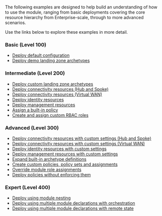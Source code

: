 <!-- markdownlint-disable first-line-h1 -->
The following examples are designed to help build an understanding of how to use the module, ranging from basic deployments covering the core resource hierarchy from Enterprise-scale, through to more advanced scenarios.

Use the links below to explore these examples in more detail.

### Basic (Level 100)

- [Deploy default configuration][wiki_deploy_default_configuration]
- [Deploy demo landing zone archetypes][wiki_deploy_demo_landing_zone_archetypes]

### Intermediate (Level 200)

- [Deploy custom landing zone archetypes][wiki_deploy_custom_landing_zone_archetypes]
- [Deploy connectivity resources (Hub and Spoke)][wiki_deploy_connectivity_resources]
- [Deploy connectivity resources (Virtual WAN)][wiki_deploy_virtual_wan_resources]
- [Deploy identity resources][wiki_deploy_identity_resources]
- [Deploy management resources][wiki_deploy_management_resources]
- [Assign a built-in policy][wiki_assign_a_built_in_policy]
- [Create and assign custom RBAC roles][wiki_create_and_assign_custom_rbac_roles]

### Advanced (Level 300)

- [Deploy connectivity resources with custom settings (Hub and Spoke)][wiki_deploy_connectivity_resources_custom]
- [Deploy connectivity resources with custom settings (Virtual WAN)][wiki_deploy_virtual_wan_resources_custom]
- [Deploy identity resources with custom settings][wiki_deploy_identity_resources_custom]
- [Deploy management resources with custom settings][wiki_deploy_management_resources_custom]
- [Expand built-in archetype definitions][wiki_expand_built_in_archetype_definitions]
- [Create custom policies, policy sets and assignments][wiki_create_custom_policies_policy_sets_and_assignments]
- [Override module role assignments][wiki_override_module_role_assignments]
- [Deploy policies without enforcing them]([Examples]-Deploy-policies-without-enforcing-them)

### Expert (Level 400)

- [Deploy using module nesting][wiki_deploy_using_module_nesting]
- [Deploy using multiple module declarations with orchestration][wiki_deploy_using_multiple_module_declarations_with_orchestration]
- [Deploy using multiple module declarations with remote state][wiki_deploy_using_multiple_module_declarations_with_remote_state]

[//]: # "************************"
[//]: # "INSERT LINK LABELS BELOW"
[//]: # "************************"

[wiki_assign_a_built_in_policy]:                                     %5BExamples%5D-Assign-a-Built-in-Policy "Wiki - Assign a built-in policy"
[wiki_create_and_assign_custom_rbac_roles]:                          %5BExamples%5D-Create-and-Assign-Custom-RBAC-Roles "Wiki - Create and assign custom RBAC roles"
[wiki_create_custom_policies_policy_sets_and_assignments]:           %5BExamples%5D-Create-Custom-Policies-Policy-Sets-and-Assignments "Wiki - Create custom policies, policy sets and assignments"
[wiki_deploy_connectivity_resources_custom]:                         %5BExamples%5D-Deploy-Multi-Region-Networking-With-Custom-Settings "Wiki - Deploy multi region networking with custom settings (Hub and Spoke)"
[wiki_deploy_connectivity_resources]:                                %5BExamples%5D-Deploy-Connectivity-Resources "Wiki - Deploy connectivity resources (Hub and Spoke)"
[wiki_deploy_custom_landing_zone_archetypes]:                        %5BExamples%5D-Deploy-Custom-Landing-Zone-Archetypes "Wiki - Deploy custom landing zone archetypes"
[wiki_deploy_default_configuration]:                                 %5BExamples%5D-Deploy-Default-Configuration "Wiki - Deploy default configuration"
[wiki_deploy_demo_landing_zone_archetypes]:                          %5BExamples%5D-Deploy-Demo-Landing-Zone-Archetypes "Wiki - Deploy demo landing zone archetypes"
[wiki_deploy_identity_resources_custom]:                             %5BExamples%5D-Deploy-Identity-Resources-With-Custom-Settings "Wiki - Deploy identity resources with custom settings"
[wiki_deploy_identity_resources]:                                    %5BExamples%5D-Deploy-Identity-Resources "Wiki - Deploy identity resources"
[wiki_deploy_management_resources_custom]:                           %5BExamples%5D-Deploy-Management-Resources-With-Custom-Settings "Wiki - Deploy management resources with custom settings"
[wiki_deploy_management_resources]:                                  %5BExamples%5D-Deploy-Management-Resources "Wiki - Deploy management resources"
[wiki_deploy_using_module_nesting]:                                  %5BExamples%5D-Deploy-Using-Module-Nesting "Wiki - Deploy using module nesting"
[wiki_deploy_using_multiple_module_declarations_with_orchestration]: %5BExamples%5D-Deploy-using-multiple-module-declarations-with-orchestration "Wiki - Deploy using multiple module declarations with orchestration"
[wiki_deploy_using_multiple_module_declarations_with_remote_state]:  %5BExamples%5D-Deploy-using-multiple-module-declarations-with-remote-state "Wiki - Deploy using multiple module declarations with remote state"
[wiki_deploy_virtual_wan_resources_custom]:                          %5BExamples%5D-Deploy-Virtual-WAN-Multi-Region-With-Custom-Settings "Wiki - Deploy multi region networking with custom settings (Virtual WAN)"
[wiki_deploy_virtual_wan_resources]:                                 %5BExamples%5D-Deploy-Virtual-WAN-Resources "Wiki - Deploy connectivity resources (Virtual WAN)"
[wiki_expand_built_in_archetype_definitions]:                        %5BExamples%5D-Expand-Built-in-Archetype-Definitions "Wiki - Expand built-in archetype definitions"
[wiki_override_module_role_assignments]:                             %5BExamples%5D-Override-Module-Role-Assignments "Wiki - Override module role assignments"
